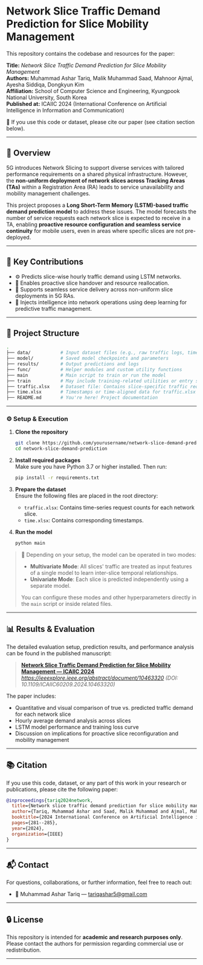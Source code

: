# Network Slice Traffic Demand Prediction for Slice Mobility Management

This repository contains the codebase and resources for the paper:

**Title:** *Network Slice Traffic Demand Prediction for Slice Mobility Management*  
**Authors:** Muhammad Ashar Tariq, Malik Muhammad Saad, Mahnoor Ajmal, Ayesha Siddiqa, Dongkyun Kim  
**Affiliation:** School of Computer Science and Engineering, Kyungpook National University, South Korea  
**Published at:** ICAIIC 2024 (International Conference on Artificial Intelligence in Information and Communication)

📄 If you use this code or dataset, please cite our paper (see citation section below).

---

## 📌 Overview

5G introduces Network Slicing to support diverse services with tailored performance requirements on a shared physical infrastructure. However, the **non-uniform deployment of network slices across Tracking Areas (TAs)** within a Registration Area (RA) leads to service unavailability and mobility management challenges.

This project proposes a **Long Short-Term Memory (LSTM)-based traffic demand prediction model** to address these issues. The model forecasts the number of service requests each network slice is expected to receive in a TA, enabling **proactive resource configuration and seamless service continuity** for mobile users, even in areas where specific slices are not pre-deployed.

---

## 🎯 Key Contributions

- ⚙️ Predicts slice-wise hourly traffic demand using LSTM networks.
- 📡 Enables proactive slice handover and resource reallocation.
- 🚗 Supports seamless service delivery across non-uniform slice deployments in 5G RAs.
- 🧠 Injects intelligence into network operations using deep learning for predictive traffic management.

---

## 📁 Project Structure

```bash
.
├── data/           # Input dataset files (e.g., raw traffic logs, time series data)
├── model/          # Saved model checkpoints and parameters
├── results/        # Output predictions and logs
├── func/           # Helper modules and custom utility functions
├── main            # Main script to train or run the model
├── train           # May include training-related utilities or entry script
├── traffic.xlsx    # Dataset file: Contains slice-specific traffic request counts
├── time.xlsx       # Timestamps or time-aligned data for traffic.xlsx
├── README.md       # You're here! Project documentation

```

---

### ⚙️ Setup & Execution

1. **Clone the repository**

    ```bash
    git clone https://github.com/yourusername/network-slice-demand-prediction.git
    cd network-slice-demand-prediction
    ```

2. **Install required packages**  
   Make sure you have Python 3.7 or higher installed. Then run:

    ```bash
    pip install -r requirements.txt
    ```

3. **Prepare the dataset**  
   Ensure the following files are placed in the root directory:
   - `traffic.xlsx`: Contains time-series request counts for each network slice.
   - `time.xlsx`: Contains corresponding timestamps.

4. **Run the model**

    ```bash
    python main
    ```

> 🧠 Depending on your setup, the model can be operated in two modes:
>
> - **Multivariate Mode**: All slices' traffic are treated as input features of a single model to learn inter-slice temporal relationships.
> - **Univariate Mode**: Each slice is predicted independently using a separate model.
>
> You can configure these modes and other hyperparameters directly in the `main` script or inside related files.

---

## 📊 Results & Evaluation

The detailed evaluation setup, prediction results, and performance analysis can be found in the published manuscript:

> **[Network Slice Traffic Demand Prediction for Slice Mobility Management — ICAIIC 2024](#)**  
> *https://ieeexplore.ieee.org/abstract/document/10463320 (DOI: 10.1109/ICAIIC60209.2024.10463320)*

The paper includes:
- Quantitative and visual comparison of true vs. predicted traffic demand for each network slice  
- Hourly average demand analysis across slices  
- LSTM model performance and training loss curve  
- Discussion on implications for proactive slice reconfiguration and mobility management

---

## 📚 Citation

If you use this code, dataset, or any part of this work in your research or publications, please cite the following paper:

```bibtex
@inproceedings{tariq2024network,
  title={Network slice traffic demand prediction for slice mobility management},
  author={Tariq, Muhammad Ashar and Saad, Malik Muhammad and Ajmal, Mahnoor and Siddiqa, Ayesha and Seo, Junho and Haishan, Yang and Kim, Dongkyun},
  booktitle={2024 International Conference on Artificial Intelligence in Information and Communication (ICAIIC)},
  pages={281--285},
  year={2024},
  organization={IEEE}
}
```

---

## 📬 Contact

For questions, collaborations, or further information, feel free to reach out:

- 📧 Muhammad Ashar Tariq — [tariqashar5@gmail.com](mailto:tariqashar5@gmail.com)

---

## 🔒 License

This repository is intended for **academic and research purposes only**.  
Please contact the authors for permission regarding commercial use or redistribution.

---
